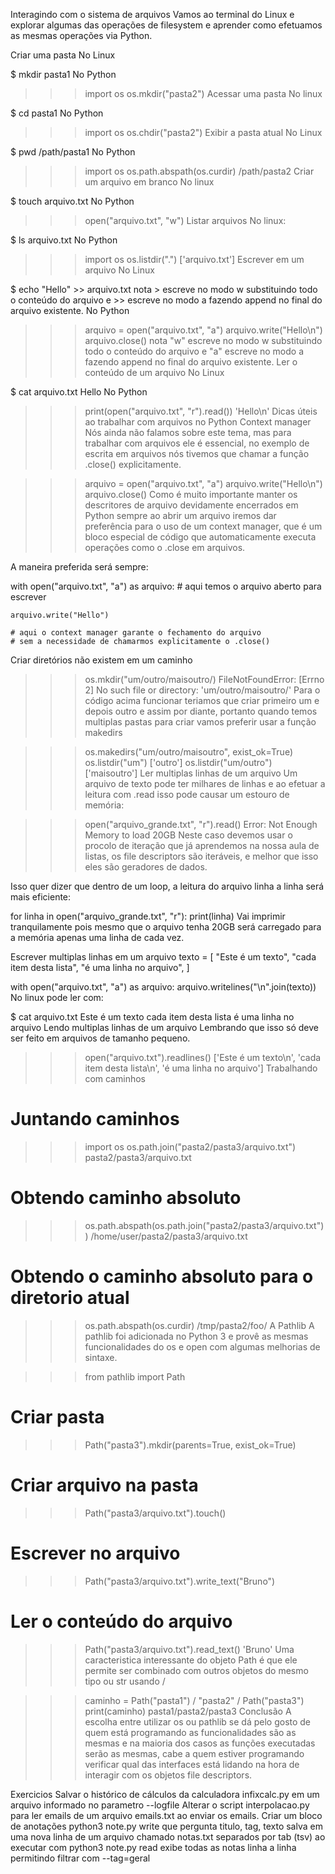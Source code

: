 Interagindo com o sistema de arquivos
Vamos ao terminal do Linux e explorar algumas das operações de filesystem e aprender como efetuamos as mesmas operações via Python.

Criar uma pasta
No Linux

$ mkdir pasta1
No Python

>>> import os
>>> os.mkdir("pasta2")
Acessar uma pasta
No linux

$ cd pasta1
No Python

>>> import os
>>> os.chdir("pasta2")
Exibir a pasta atual
No Linux

$ pwd
/path/pasta1
No Python

>>> import os
>>> os.path.abspath(os.curdir)
/path/pasta2
Criar um arquivo em branco
No linux

$ touch arquivo.txt
No Python

>>> open("arquivo.txt", "w")
Listar arquivos
No linux:

$ ls
arquivo.txt
No Python

>>> import os
>>> os.listdir(".")
['arquivo.txt']
Escrever em um arquivo
No Linux

$ echo "Hello" >> arquivo.txt
nota > escreve no modo w substituindo todo o conteúdo do arquivo e >> escreve no modo a fazendo append no final do arquivo existente.
No Python

>>> arquivo =  open("arquivo.txt", "a")
>>> arquivo.write("Hello\n")
>>> arquivo.close()
nota "w" escreve no modo w substituindo todo o conteúdo do arquivo e "a" escreve no modo a fazendo append no final do arquivo existente.
Ler o conteúdo de um arquivo
No Linux

$ cat arquivo.txt
Hello
No Python

>>> print(open("arquivo.txt", "r").read())
'Hello\n'
Dicas úteis ao trabalhar com arquivos no Python
Context manager
Nós ainda não falamos sobre este tema, mas para trabalhar com arquivos ele é essencial, no exemplo de escrita em arquivos nós tivemos que chamar a função .close() explicitamente.

>>> arquivo =  open("arquivo.txt", "a")
>>> arquivo.write("Hello\n")
>>> arquivo.close()
Como é muito importante manter os descritores de arquivo devidamente encerrados em Python sempre ao abrir um arquivo iremos dar preferência para o uso de um context manager, que é um bloco especial de código que automaticamente executa operações como o .close em arquivos.

A maneira preferida será sempre:

with open("arquivo.txt", "a") as arquivo:
    # aqui temos o arquivo aberto para escrever
    
    arquivo.write("Hello")

    # aqui o context manager garante o fechamento do arquivo 
    # sem a necessidade de chamarmos explicitamente o .close()
Criar diretórios não existem em um caminho
>>> os.mkdir("um/outro/maisoutro/)
FileNotFoundError: [Errno 2] No such file or directory: 'um/outro/maisoutro/'
Para o código acima funcionar teriamos que criar primeiro um e depois outro e assim por diante, portanto quando temos multiplas pastas para criar vamos preferir usar a função makedirs

>>> os.makedirs("um/outro/maisoutro", exist_ok=True)
>>> os.listdir("um")
['outro']
>>> os.listdir("um/outro")
['maisoutro']
Ler multiplas linhas de um arquivo
Um arquivo de texto pode ter milhares de linhas e ao efetuar a leitura com .read isso pode causar um estouro de memória:

>>> open("arquivo_grande.txt", "r").read()
Error: Not Enough Memory to load 20GB
Neste caso devemos usar o procolo de iteração que já aprendemos na nossa aula de listas, os file descriptors são iteráveis, e melhor que isso eles são geradores de dados.

Isso quer dizer que dentro de um loop, a leitura do arquivo linha a linha será mais eficiente:

for linha in open("arquivo_grande.txt", "r"):
    print(linha)
Vai imprimir tranquilamente pois mesmo que o arquivo tenha 20GB será carregado para a memória apenas uma linha de cada vez.

Escrever multiplas linhas em um arquivo
texto = [
    "Este é um texto",
    "cada item desta lista",
    "é uma linha no arquivo",
]

with open("arquivo.txt", "a") as arquivo:
    arquivo.writelines("\n".join(texto))
No linux pode ler com:

$ cat arquivo.txt
Este é um texto
cada item desta lista
é uma linha no arquivo
Lendo multiplas linhas de um arquivo
Lembrando que isso só deve ser feito em arquivos de tamanho pequeno.
>>> open("arquivo.txt").readlines()
['Este é um texto\n', 'cada item desta lista\n', 'é uma linha no arquivo']
Trabalhando com caminhos
# Juntando caminhos
>>> import os
>>> os.path.join("pasta2/pasta3/arquivo.txt")
pasta2/pasta3/arquivo.txt

# Obtendo caminho absoluto
>>> os.path.abspath(os.path.join("pasta2/pasta3/arquivo.txt"))
/home/user/pasta2/pasta3/arquivo.txt

# Obtendo o caminho absoluto para o diretorio atual
>>> os.path.abspath(os.curdir)
/tmp/pasta2/foo/
A Pathlib
A pathlib foi adicionada no Python 3 e provê as mesmas funcionalidades do os e open com algumas melhorias de sintaxe.

>>> from pathlib import Path
# Criar pasta
>>> Path("pasta3").mkdir(parents=True, exist_ok=True)
# Criar arquivo na pasta
>>> Path("pasta3/arquivo.txt").touch()
# Escrever no arquivo
>>> Path("pasta3/arquivo.txt").write_text("Bruno")
# Ler o conteúdo do arquivo
>>> Path("pasta3/arquivo.txt").read_text()
'Bruno'
Uma caracteristica interessante do objeto Path é que ele permite ser combinado com outros objetos do mesmo tipo ou str usando /

>>> caminho = Path("pasta1") / "pasta2" / Path("pasta3")
>>> print(caminho)
pasta1/pasta2/pasta3
Conclusão
A escolha entre utilizar os ou pathlib se dá pelo gosto de quem está programando as funcionalidades são as mesmas e na maioria dos casos as funções executadas serão as mesmas, cabe a quem estiver programando verificar qual das interfaces está lidando na hora de interagir com os objetos file descriptors.

Exercicios
Salvar o histórico de cálculos da calculadora infixcalc.py em um arquivo informado no parametro --logfile
Alterar o script interpolacao.py para ler emails de um arquivo emails.txt ao enviar os emails.
Criar um bloco de anotações python3 note.py write que pergunta titulo, tag, texto salva em uma nova linha de um arquivo chamado notas.txt separados por tab (tsv) ao executar com python3 note.py read exibe todas as notas linha a linha permitindo filtrar com --tag=geral